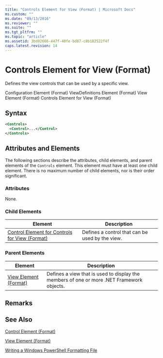 ```yaml
---
title: "Controls Element for View (Format) | Microsoft Docs"
ms.custom: ""
ms.date: "09/13/2016"
ms.reviewer: ""
ms.suite: ""
ms.tgt_pltfrm: ""
ms.topic: "article"
ms.assetid: 3bd82666-447f-40fe-bd87-c8b182522f4f
caps.latest.revision: 14
---
```

# Controls Element for View (Format)

Defines the view controls that can be used by a specific view.

Configuration Element (Format)
ViewDefinitions Element (Format)
View Element (Format)
Controls Element for View (Format)

## Syntax

```xml
<Controls>
  <Control>...</Control>
</Controls>
```

## Attributes and Elements

The following sections describe the attributes, child elements, and parent elements of the `Controls` element. This element must have at least one child element. There is no maximum number of child elements, nor is their order significant.

### Attributes

None.

### Child Elements

|Element|Description|
|-------------|-----------------|
|[Control Element for Controls for View (Format)](./control-element-for-controls-for-view-format.md)|Defines a control that can be used by the view.|

### Parent Elements

|Element|Description|
|-------------|-----------------|
|[View Element (Format)](./view-element-format.md)|Defines a view that is used to display the members of one or more .NET Framework objects.|

## Remarks

## See Also

[Control Element (Format)](./control-element-for-controls-for-view-format.md)

[View Element (Format)](./view-element-format.md)

[Writing a Windows PowerShell Formatting File](./writing-a-windows-powershell-formatting-file.md)
